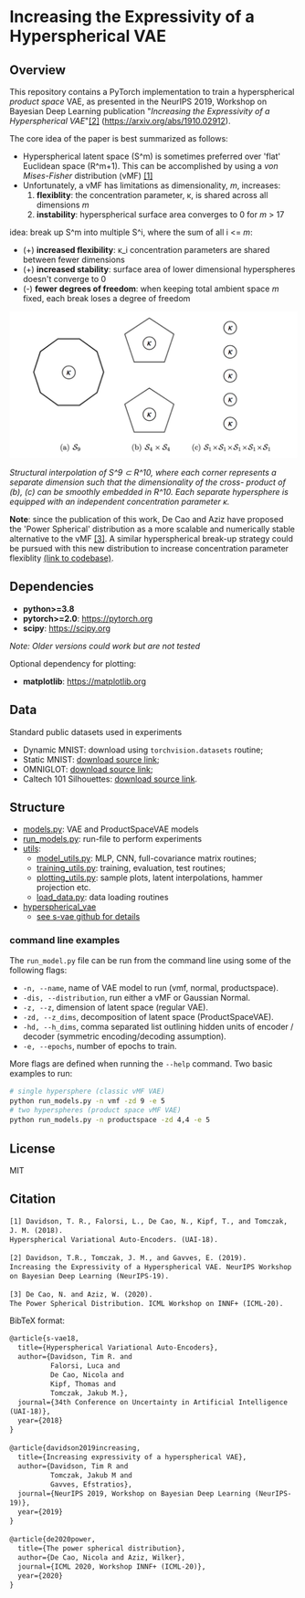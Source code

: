 # Increasing the Expressivity of a Hyperspherical VAE

## Overview
This repository contains a PyTorch implementation to train a hyperspherical *product space* VAE,
as presented in the NeurIPS 2019, Workshop on Bayesian Deep Learning publication 
"_Increasing the Expressivity of a Hyperspherical VAE_"[[2]](#citation) (https://arxiv.org/abs/1910.02912).

The core idea of the paper is best summarized as follows:
- Hyperspherical latent space (S^m) is sometimes preferred over 'flat' Euclidean space (R^m+1). This can be
accomplished by using a _von Mises-Fisher_ distribution (vMF) [[1]](#citation)
- Unfortunately, a vMF has limitations as dimensionality, _m_, increases:
    1. **flexiblity**: the concentration parameter, κ, is shared across all dimensions _m_
    2. **instability**: hyperspherical surface area converges to 0 for _m_ > 17

idea: break up S^m into multiple S^i, where the sum of all i <= _m_:
- (+) **increased flexibility**: κ_i concentration parameters are shared between fewer dimensions
- (+) **increased stability**: surface area of lower dimensional hyperspheres doesn't converge to 0
- (-) **fewer degrees of freedom**: when keeping total ambient space *m* fixed, each break loses a degree of freedom 

<p align="center">
<img src="https://github.com/trdavidson/increasing-expressivity-s-vae/blob/master/sxvae-figure.png" alt="sx9 example"/>
</p>

_Structural interpolation of S^9 ⊂ R^10, where each corner represents a separate dimension such that the dimensionality 
of the cross- product of (b), (c) can be smoothly embedded in R^10. Each separate hypersphere is equipped with an 
independent concentration parameter κ._

**Note**: since the publication of this work, De Cao and Aziz have proposed the 'Power Spherical' distribution as a 
more scalable and numerically stable alternative to the vMF [[3]](#citation). A similar hyperspherical break-up strategy 
could be pursued with this new distribution to increase concentration parameter flexiblity 
[(link to codebase)](https://github.com/nicola-decao/power_spherical).

## Dependencies

* **python>=3.8**
* **pytorch>=2.0**: https://pytorch.org
* **scipy**: https://scipy.org  

_Note: Older versions could work but are not tested_

Optional dependency for plotting:
* **matplotlib**: https://matplotlib.org

## Data
Standard public datasets used in experiments
* Dynamic MNIST: download using `torchvision.datasets` routine;
* Static MNIST: [download source link](https://github.com/riannevdberg/sylvester-flows/tree/master/data/MNIST_static);
* OMNIGLOT: [download source link](https://github.com/yburda/iwae/blob/master/datasets/OMNIGLOT/chardata.mat);
* Caltech 101 Silhouettes: [download source link](https://people.cs.umass.edu/~marlin/data/caltech101_silhouettes_28_split1.mat).

## Structure
* [models.py](https://github.com/trdavidson/increasing-expressivity-s-vae/blob/master/models.py): VAE and ProductSpaceVAE models
* [run_models.py](https://github.com/trdavidson/increasing-expressivity-s-vae/blob/master/run_models.py): run-file to perform experiments
* [utils](https://github.com/trdavidson/increasing-expressivity-s-vae/blob/master/utils.py): 
    * [model_utils.py](https://github.com/trdavidson/increasing-expressivity-s-vae/blob/master/utils/model_utils.py): MLP, CNN, full-covariance matrix routines;
    * [training_utils.py](https://github.com/trdavidson/increasing-expressivity-s-vae/blob/master/utils/training_utils.py): training, evaluation, test routines;
    * [plotting_utils.py](https://github.com/trdavidson/increasing-expressivity-s-vae/blob/master/utils/plotting_utils.py): sample plots, latent interpolations, hammer projection etc.
    * [load_data.py](https://github.com/trdavidson/increasing-expressivity-s-vae/blob/master/utils/load_data.py): data loading routines
* [hyperspherical_vae](https://github.com/trdavidson/increasing-expressivity-s-vae/tree/master/hyperspherical_vae)
    * [see s-vae github for details](https://github.com/nicola-decao/s-vae-pytorch)


### command line examples
The `run_model.py` file can be run from the command line using some of the following flags:

-    `-n, --name`, name of VAE model to run (vmf, normal, productspace).
-    `-dis, --distribution`, run either a vMF or Gaussian Normal.
-    `-z, --z`, dimension of latent space (regular VAE).
-    `-zd, --z_dims`, decomposition of latent space (ProductSpaceVAE).
-    `-hd, --h_dims`, comma separated list outlining hidden units of encoder / decoder (symmetric encoding/decoding assumption).
-    `-e, --epochs`, number of epochs to train.

More flags are defined when running the `--help` command. Two basic examples to run:
```bash
# single hypersphere (classic vMF VAE)
python run_models.py -n vmf -zd 9 -e 5
# two hyperspheres (product space vMF VAE)
python run_models.py -n productspace -zd 4,4 -e 5
``` 

## License
MIT

## Citation
```
[1] Davidson, T. R., Falorsi, L., De Cao, N., Kipf, T., and Tomczak, J. M. (2018). 
Hyperspherical Variational Auto-Encoders. (UAI-18).

[2] Davidson, T.R., Tomczak, J. M., and Gavves, E. (2019). 
Increasing the Expressivity of a Hyperspherical VAE. NeurIPS Workshop on Bayesian Deep Learning (NeurIPS-19).

[3] De Cao, N. and Aziz, W. (2020).
The Power Spherical Distribution. ICML Workshop on INNF+ (ICML-20).
```

BibTeX format:
```
@article{s-vae18,
  title={Hyperspherical Variational Auto-Encoders},
  author={Davidson, Tim R. and
          Falorsi, Luca and
          De Cao, Nicola and
          Kipf, Thomas and
          Tomczak, Jakub M.},
  journal={34th Conference on Uncertainty in Artificial Intelligence (UAI-18)},
  year={2018}
}

@article{davidson2019increasing,
  title={Increasing expressivity of a hyperspherical VAE},
  author={Davidson, Tim R and 
          Tomczak, Jakub M and 
          Gavves, Efstratios},
  journal={NeurIPS 2019, Workshop on Bayesian Deep Learning (NeurIPS-19)},
  year={2019}
}

@article{de2020power,
  title={The power spherical distribution},
  author={De Cao, Nicola and Aziz, Wilker},
  journal={ICML 2020, Workshop INNF+ (ICML-20)},
  year={2020}
}
```
